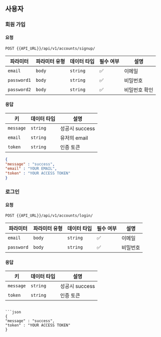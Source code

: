 ## 사용자 

### 회원 가입 

#### 요청 

``` 
POST {{API_URL}}/api/v1/accounts/signup/ 
``` 

| 파라미터 | 파라미터 유형 | 데이터 타입 | 필수 여부 | 설명 | 
| ---------- | ------------- | ----------- | --------- | -------- | 
| `email` | `body` | `string` | ✅ | 이메일 | 
| `password1` | `body` | `string` | ✅ | 비밀번호 | 
| `password2` | `body` | `string` | ✅ | 비밀번호 확인 | 

#### 응답 

| 키 | 데이터 타입 | 설명 | 
| -------------- | ----------- | ------------- | 
| `message` | `string` | 성공시 success | 
| `email` | `string` | 유저의 email | 
| `token` | `string` | 인증 토큰 |

```json
{
"message" : "success",
"email" : "YOUR EMAIL",
"token" : "YOUR ACCESS TOKEN"
}
```

### 로그인

#### 요청

```
POST {{API_URL}}/api/v1/accounts/login/
```

| 파라미터 | 파라미터 유형 | 데이터 타입 | 필수 여부 | 설명 |
| ---------- | ------------- | ----------- | --------- | -------- |
| `email` | `body` | `string` | ✅ | 이메일 |
| `password` | `body` | `string` | ✅ | 비밀번호 |

#### 응답

| 키 | 데이터 타입 | 설명 |
| -------------- | ----------- | ------------- |
| `message` | `string` | 성공시 success |
| `token` | `string` | 인증 토큰 |
```

```json
{
"message" : "success",
"token" : "YOUR ACCESS TOKEN"
}
```
